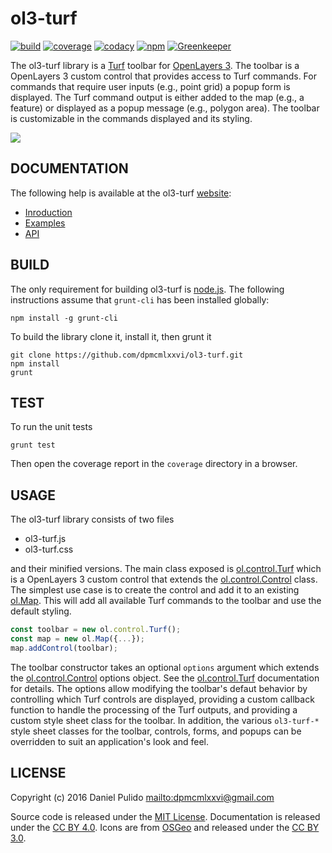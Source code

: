 # ol3-turf

[![build](https://travis-ci.org/dpmcmlxxvi/ol3-turf.svg?branch=master)](https://travis-ci.org/dpmcmlxxvi/ol3-turf)
[![coverage](https://img.shields.io/coveralls/dpmcmlxxvi/ol3-turf.svg)](https://coveralls.io/r/dpmcmlxxvi/ol3-turf?branch=master)
[![codacy](https://img.shields.io/codacy/grade/44810a70e6a34122818dfa31e4304c50.svg)](https://www.codacy.com/app/dpmcmlxxvi/ol3-turf?utm_source=github.com&amp;utm_medium=referral&amp;utm_content=dpmcmlxxvi/ol3-turf&amp;utm_campaign=Badge_Grade)
[![npm](https://badge.fury.io/js/ol3-turf.svg)](https://badge.fury.io/js/ol3-turf)
[![Greenkeeper](https://badges.greenkeeper.io/dpmcmlxxvi/ol3-turf.svg)](https://greenkeeper.io/)

The ol3-turf library is a [Turf](http://turfjs.org/) toolbar for
[OpenLayers 3](http://openlayers.org/). The toolbar is a OpenLayers 3 custom
control that provides access to Turf commands. For commands that require user
inputs (e.g., point grid) a popup form is displayed. The Turf command output is
either added to the map (e.g., a feature) or displayed as a popup message
(e.g., polygon area). The toolbar is customizable in the commands displayed
and its styling.

  ![](docs/web/img/ol3turf-example-screenshot.png)

## DOCUMENTATION

The following help is available at the ol3-turf
[website](http://dpmcmlxxvi.github.io/ol3-turf):

- [Inroduction](http://dpmcmlxxvi.github.io/ol3-turf/web/)
- [Examples](http://dpmcmlxxvi.github.io/ol3-turf/web/demos.html)
- [API](http://dpmcmlxxvi.github.io/ol3-turf/api/)

## BUILD

The only requirement for building ol3-turf is [node.js](https://nodejs.org).
The following instructions assume that `grunt-cli` has been installed globally:

```shell
npm install -g grunt-cli
```

To build the library clone it, install it, then grunt it

```shell
git clone https://github.com/dpmcmlxxvi/ol3-turf.git
npm install
grunt
```

## TEST

To run the unit tests

```shell
grunt test
```

Then open the coverage report in the `coverage` directory in a browser.

## USAGE

The ol3-turf library consists of two files

 - ol3-turf.js
 - ol3-turf.css

and their minified versions. The main class exposed is
[ol.control.Turf](http://dpmcmlxxvi.github.io/ol3-turf/api/ol.control.Turf.html)
which is a OpenLayers 3 custom control that extends the 
[ol.control.Control](http://openlayers.org/en/latest/apidoc/ol.control.Control.html)
class. The simplest use case is to create the control and add it to an existing
[ol.Map](http://openlayers.org/en/latest/apidoc/ol.Map.html). This will add all
available Turf commands to the toolbar and use the default styling.

```javascript
const toolbar = new ol.control.Turf();
const map = new ol.Map({...});
map.addControl(toolbar);
```

The toolbar constructor takes an optional `options` argument which extends the
[ol.control.Control](http://openlayers.org/en/latest/apidoc/ol.control.Control.html)
options object. See the
[ol.control.Turf](http://dpmcmlxxvi.github.io/ol3-turf/api/ol.control.Turf.html)
documentation for details. The options allow modifying the toolbar's defaut
behavior by controlling which Turf controls are displayed, providing a custom
callback function to handle the processing of the Turf outputs, and providing a
custom style sheet class for the toolbar. In addition, the various `ol3-turf-*`
style sheet classes for the toolbar, controls, forms, and popups can be
overridden to suit an application's look and feel.

## LICENSE

Copyright (c) 2016 Daniel Pulido <mailto:dpmcmlxxvi@gmail.com>

Source code is released under the [MIT License](http://opensource.org/licenses/MIT).
Documentation is released under the [CC BY 4.0](http://creativecommons.org/licenses/by-sa/4.0/).
Icons are from [OSGeo](http://trac.osgeo.org/osgeo/wiki) and released under the
[CC BY 3.0](http://creativecommons.org/licenses/by-sa/3.0/).
